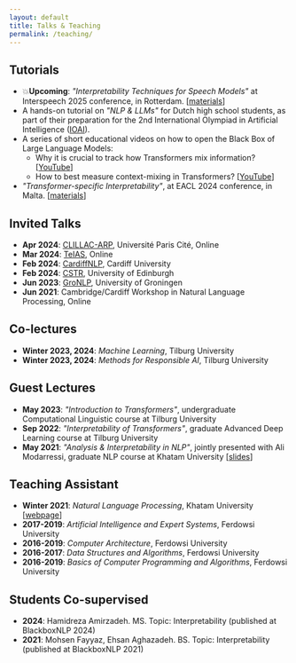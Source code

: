 ```yaml
---
layout: default
title: Talks & Teaching
permalink: /teaching/
---
```



## Tutorials
* <span class="emoji">💥</span>__Upcoming__: _"Interpretability Techniques for Speech Models"_ at Interspeech 2025 conference, in Rotterdam. [[materials](https://interpretingdl.github.io/speech-interpretability-tutorial/)]
* A hands-on tutorial on _"NLP & LLMs"_ for Dutch high school students, as part of their preparation for the 2nd International Olympiad in Artificial Intelligence ([IOAI](https://ioai-official.org/)).
* A series of short educational videos on how to open the Black Box of Large Language Models:
    * Why it is crucial to track how Transformers mix information? [[YouTube](https://youtu.be/8Nj1xiV-hA0?si=mPvH9Pmt4HRvUyzF)]
    * How to best measure context-mixing in Transformers? [[YouTube](https://youtu.be/JPOBPY-ndfk?si=vQ2JdME8oo_6iFCU)]
* _"Transformer-specific Interpretability"_, at EACL 2024 conference, in Malta. [[materials](https://github.com/interpretingdl/eacl2024_transformer_interpretability_tutorial)]


## Invited Talks
* __Apr 2024__: [CLILLAC-ARP](https://clillac-arp.u-paris.fr/%C3%A9v%C3%A8nement/whisper/), Université Paris Cité, Online
* __Mar 2024__: [TeIAS](https://teias.institute/mohebbi-talk202403/), Online
* __Feb 2024__: [CardiffNLP](https://cardiffnlp.github.io/), Cardiff University
* __Feb 2024__: [CSTR](https://www.cstr.ed.ac.uk/), University of Edinburgh
* __Jun 2023__: [GroNLP](https://www.rug.nl/research/clcg/research/cl/), University of Groningen
* __Jun 2021__: Cambridge/Cardiff Workshop in Natural Language Processing, Online


## Co-lectures
* __Winter 2023, 2024__: _Machine Learning_, Tilburg University
* __Winter 2023, 2024__: _Methods for Responsible AI_, Tilburg University


## Guest Lectures
* __May 2023__: _"Introduction to Transformers"_, undergraduate Computational Linguistic course at Tilburg University
* __Sep 2022__: _"Interpretability of Transformers"_, graduate Advanced Deep Learning course at Tilburg University
* __May 2021__: _"Analysis & Interpretability in NLP"_, jointly presented with Ali Modarressi, graduate NLP course at Khatam University [[slides](https://drive.google.com/file/d/1cAzlIlbuVAFZXz3gaFGBTRZwjq-_V2lb/view?usp=sharing)\]


## Teaching Assistant
* __Winter 2021__: _Natural Language Processing_, Khatam University [[webpage](https://teias-courses.github.io/nlp99/)]
* __2017-2019__: _Artificial Intelligence and Expert Systems_, Ferdowsi University
* __2016-2019__: _Computer Architecture_, Ferdowsi University
* __2016-2017__: _Data Structures and Algorithms_, Ferdowsi University
* __2016-2019__: _Basics of Computer Programming and Algorithms_, Ferdowsi University

## Students Co-supervised
* __2024__: Hamidreza Amirzadeh. MS. Topic: Interpretability (published at BlackboxNLP 2024)
* __2021__: Mohsen Fayyaz, Ehsan Aghazadeh. BS. Topic: Interpretability (published at BlackboxNLP 2021)
